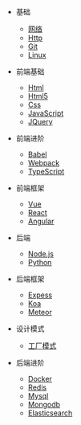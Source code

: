 * 基础

  * [网络](network/)
  * [Http](http/)
  * [Git](git/)
  * [Linux](linux/)

* 前端基础

  * [Html](html/)
  * [Html5](html5/)
  * [Css](css/)
  * [JavaScript](javascript/)
  * [JQuery]()

* 前端进阶

  * [Babel]()
  * [Webpack](webpack/)
  * [TypeScript](typescript/)

* 前端框架

  * [Vue]()
  * [React](react/)
  * [Angular]()

* 后端

  * [Node.js]()
  * [Python](python/)

* 后端框架

  * [Expess]()
  * [Koa]()
  * [Meteor]()

* 设计模式

  * [工厂模式]()

* 后端进阶

  * [Docker]()
  * [Redis]()
  * [Mysql]()
  * [Mongodb](mongodb/)
  * [Elasticsearch]()
